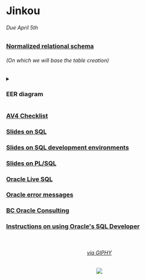 # Jinkou

###### Due April 5th

### [Normalized relational schema](https://docs.google.com/document/d/1WIM9iLK33NDDHmM9WsEvb0yWlisoJ9XXDWi265R-3SI/edit?usp=sharing)
###### (On which we will base the table creation)
<details>
  <summary><h3>EER diagram</h3></summary>
  <img src='https://user-images.githubusercontent.com/61971951/160468806-72014cf8-6ea1-4bdd-a5ac-9cc1157d8429.png'>
</details>

### [AV4 Checklist](https://www.notion.so/duardo71/AV4-Checklist-cbea239b91744fe9ba713dc553d4c676)

### [Slides on SQL](https://drive.google.com/file/d/1gUsiI8yItuXvU_DPjSnu0OdjtrAWwDAX/view)

### [Slides on SQL development environments](https://drive.google.com/file/d/1dEKjR7ktyTids2_hkvZbvkKRJ29EKpUx/view)

### [Slides on PL/SQL](https://drive.google.com/file/d/1QjeilF0cXPqA4HwVMLhA4EBqtAZRtneG/view)

### [Oracle Live SQL](https://livesql.oracle.com/apex/f?p=590:1000)

### [Oracle error messages](https://www.techonthenet.com/oracle/errors/)

### [BC Oracle Consulting](http://www.dba-oracle.com/)

### [Instructions on using Oracle's SQL Developer](https://helpdesk.cin.ufpe.br/servicos/oracle-sql)

‎
<div align="center">
  <a href="https://giphy.com/gifs/funny-anime-girl-8MFkW6mDff37G"><h6>via GIPHY</h6></a>
  <img src="https://user-images.githubusercontent.com/61971594/159985951-d604b27f-79b2-40d2-bda2-f39d044a7b1c.gif">
</div>
